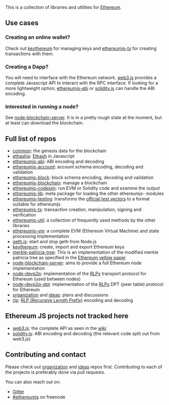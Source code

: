 This is a collection of libraries and utilities for [Ethereum](https://ethereum.org).

## Use cases

### Creating an online wallet?

Check out [keythereum](https://github.com/ethereumjs/keythereum) for managing keys and [ethereumjs-tx](https://github.com/ethereumjs/ethereumjs-tx) for creating transactions with them.

### Creating a Dapp?

You will need to interface with the Ethereum network. [web3.js](https://github.com/ethereum/web3.js) provides a complete Javascript API to interact with the RPC interface. If looking for a more lightweight option, [ethereumjs-abi](https://github.com/axic/ethereumjs-abi) or [solidity.js](https://github.com/ethereumjs/solidity.js) can handle the ABI encoding.

### Interested in running a node?

See [node-blockchain-server](https://github.com/ethereumjs/node-blockchain-server). It is in a pretty rough state at the moment, but at least can download the blockchain.

## Full list of repos

* [common](https://github.com/ethereumjs/common): the genesis data for the blockchain
* [ethashjs](https://github.com/ethereumjs/ethashjs): [Ethash](https://github.com/ethereum/wiki/wiki/Ethash) in Javascript
* [ethereumjs-abi](https://github.com/axic/ethereumjs-abi):  ABI encoding and decoding
* [ethereumjs-account](https://github.com/ethereumjs/ethereumjs-account): account schema encoding, decoding and validation
* [ethereumjs-block](https://github.com/ethereumjs/ethereumjs-block): block schema encoding, decoding and validation
* [ethereumjs-blockchain](https://github.com/ethereumjs/ethereumjs-blockchain): manage a blockchain
* [ethereumjs-codesim](https://github.com/axic/ethereumjs-codesim): run EVM or Solidity code and examine the output
* [ethereumjs-lib](https://github.com/ethereumjs/ethereumjs-lib): meta package for loading the other ethereumjs- modules
* [ethereumjs-testing](https://github.com/ethereumjs/ethereumjs-testing): transforms the [official test vectors](https://github.com/ethereum/tests) to a format suitable for ethereumjs
* [ethereumjs-tx](https://github.com/ethereumjs/ethereumjs-tx): transaction creation, manipulation, signing and verification
* [ethereumjs-util](https://github.com/ethereumjs/ethereumjs-util): a collection of frequently used methods by the other libraries
* [ethereumjs-vm](https://github.com/ethereumjs/ethereumjs-vm): a complete EVM (Ethereum Virtual Machine) and state processing implementation
* [geth.js](https://github.com/ethereumjs/geth.js): start and stop geth from Node.js
* [keythereum](https://github.com/ethereumjs/keythereum): create, import and export Ethereum keys
* [merkle-patricia-tree](https://github.com/ethereumjs/merkle-patricia-tree): This is an implementation of the modified merkle patricia tree as specified in the [Ethereum yellow paper](http://gavwood.com/Paper.pdf)
* [node-blockchain-server](https://github.com/ethereumjs/node-blockchain-server): aims to provide a full Ethereum node implementation
* [node-devp2p](https://github.com/ethereumjs/node-devp2p): implementation of the [RLPx](https://github.com/ethereum/devp2p/blob/master/rlpx.md) transport protocol for Ethereum (used between nodes)
* [node-devp2p-dpt](https://github.com/ethereumjs/node-devp2p-dpt): implementation of the [RLPx](https://github.com/ethereum/devp2p/blob/master/rlpx.md) DPT (peer table) protocol for Ethereum
* [organization](https://github.com/ethereumjs/organization) and [ideas](https://github.com/ethereumjs/ideas): plans and discussions
* [rlp](https://github.com/ethereumjs/rlp): [RLP (Recursive Length Prefix)](https://github.com/ethereum/wiki/wiki/RLP) encoding and decoding


## Ethereum JS projects not tracked here
* [web3.js](https://github.com/ethereum/web3.js): the complete API as seen in the [wiki](https://github.com/ethereum/wiki/wiki/JavaScript-API)
* [solidity.js](https://github.com/ethereum/solidity.js): ABI encoding and decoding (the relevant code split out from web3.js)

## Contributing and contact

Please check out [organization](https://github.com/ethereumjs/organization) and [ideas](https://github.com/ethereumjs/ideas) repos first.  Contributing to each of the projects is preferably done via pull requests.

You can also reach out on:
* [Gitter](https://gitter.im/ethereum/ethereumjs-lib)
* [#ethereumjs](https://webchat.freenode.net/?channels=ethereumjs) on freenode
